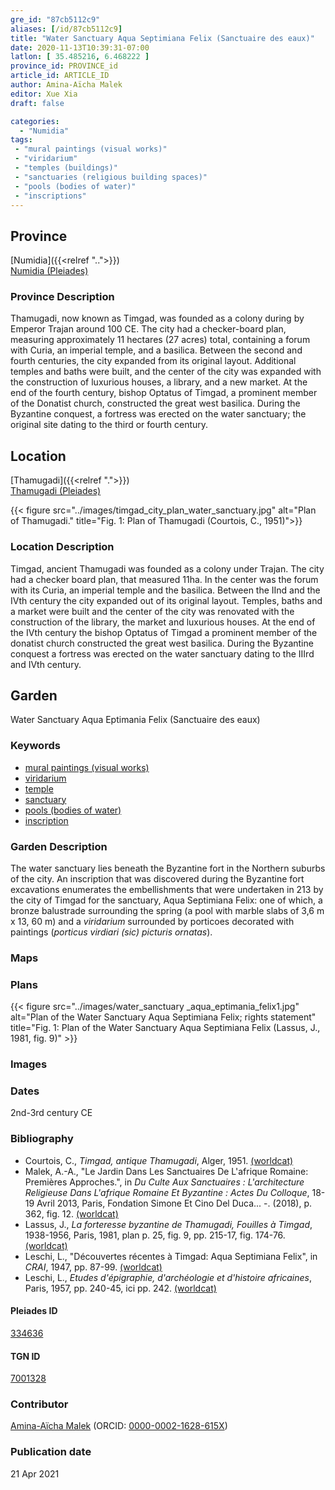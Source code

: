 ```yaml
---
gre_id: "87cb5112c9"
aliases: [/id/87cb5112c9]
title: "Water Sanctuary Aqua Septimiana Felix (Sanctuaire des eaux)"
date: 2020-11-13T10:39:31-07:00
latlon: [ 35.485216, 6.468222 ]
province_id: PROVINCE_id
article_id: ARTICLE_ID
author: Amina-Aïcha Malek
editor: Xue Xia
draft: false

categories:
  - "Numidia"
tags:
 - "mural paintings (visual works)"
 - "viridarium"
 - "temples (buildings)"
 - "sanctuaries (religious building spaces)"
 - "pools (bodies of water)"
 - "inscriptions"
---
```


## Province
[Numidia]({{<relref "..">}}) \
[Numidia (Pleiades)](https://pleiades.stoa.org/places/981539)

### Province Description

Thamugadi, now known as Timgad, was founded as a colony during by Emperor Trajan around 100 CE. The city had a checker-board plan, measuring approximately 11 hectares (27 acres) total, containing a forum with Curia, an imperial temple, and a basilica. Between the second and fourth centuries, the city expanded from its original layout. Additional temples and baths were built, and the center of the city was expanded with the construction of luxurious houses, a library, and a new market. At the end of the fourth century, bishop Optatus of Timgad, a prominent member of the Donatist church, constructed the great west basilica. During the Byzantine conquest, a fortress was erected on the water sanctuary; the original site dating to the third or fourth century.

## Location

[Thamugadi]({{<relref ".">}}) \
[Thamugadi (Pleiades)](https://pleiades.stoa.org/places/334636)

{{< figure src="../images/timgad_city_plan_water_sanctuary.jpg" alt="Plan of Thamugadi." title="Fig. 1: Plan of Thamugadi (Courtois, C., 1951)">}}

### Location Description

Timgad, ancient Thamugadi was founded as a colony under Trajan. The city had a checker board plan, that measured 11ha. In the center was the forum with its Curia, an imperial temple and the basilica. Between the IInd and the IVth century the city expanded out of its original layout. Temples, baths and a market were built and the center of the city was renovated with the construction of the library, the market and luxurious houses. At the end of the IVth century the bishop Optatus of Timgad a prominent member of the donatist church constructed the great west basilica. During the Byzantine conquest a fortress was erected on the water sanctuary dating to the IIIrd and IVth century.


<!-- LEAVE THIS BLANK FOR NOW -->

<!--## Sublocation-->

<!--
[AREA WITHIN LOCATION, LIKE “PALATINE HILL”](GEOREFERENCE LINK)
A sublocation is any area larger than an individual garden, but located within a location. I would always try to include a link to a controlled vocabulary here if possible. This ID may well be different from the Garden ID, e.g., Pompeii versus a Garden in one of the houses which has its own Pleiades ID.
-->

<!--### Sublocation Description-->

<!-- DESCRIPTION -->

## Garden
Water Sanctuary Aqua Eptimania Felix (Sanctuaire des eaux)

### Keywords
- [mural paintings (visual works)](http://vocab.getty.edu/page/aat/300033644)
- [viridarium](#)
- [temple](#)
- [sanctuary](#)
- [pools (bodies of water)](http://vocab.getty.edu/page/aat/300008692)
- [inscription](#)

### Garden Description
 The water sanctuary lies beneath the Byzantine fort in the Northern suburbs of the city. An inscription that was discovered during the Byzantine fort excavations enumerates the embellishments that were undertaken in 213 by the city of Timgad for the sanctuary, Aqua Septimiana Felix: one of which, a bronze balustrade surrounding the spring (a pool with marble slabs of 3,6 m x 13, 60 m) and a *viridarium* surrounded by porticoes decorated with paintings (*porticus virdiari (sic) picturis ornatas*).


### Maps

<!--
{{< figure src="IMG_URL" alt="ALT_TEXT" title="CAPTION" >}}
-->

### Plans
{{< figure src="../images/water_sanctuary _aqua_eptimania_felix1.jpg" alt="Plan of the Water Sanctuary Aqua Septimiana Felix; rights statement" title="Fig. 1: Plan of the Water Sanctuary Aqua Septimiana Felix (Lassus, J., 1981, fig. 9)" >}}

<!--
{{< figure src="IMG_URL" alt="ALT_TEXT" title="CAPTION" >}}
-->

### Images
<!--
{{< figure src="IMG_URL" alt="ALT_TEXT" title="CAPTION" >}}
-->

### Dates
2nd-3rd century CE

### Bibliography
* Courtois, C., *Timgad, antique Thamugadi*, Alger, 1951. [(worldcat)](http://www.worldcat.org/oclc/23396951)
* Malek, A.-A., "Le Jardin Dans Les Sanctuaires De L'afrique Romaine: Premières Approches.", in *Du Culte Aux Sanctuaires : L'architecture Religieuse Dans L'afrique Romaine Et Byzantine : Actes Du Colloque*, 18-19 Avril 2013, Paris, Fondation Simone Et Cino Del Duca... -. (2018), p. 362, fig. 12. [(worldcat)](http://www.worldcat.org/oclc/1201712466)
*  Lassus, J., *La forteresse byzantine de Thamugadi, Fouilles à Timgad*, 1938-1956, Paris, 1981, plan p. 25, fig. 9, pp. 215-17, fig. 174-76. [(worldcat)](http://www.worldcat.org/oclc/906459184)
*  Leschi, L., "Découvertes récentes à Timgad: Aqua Septimiana Felix", in *CRAI*, 1947, pp. 87-99. [(worldcat)](http://www.worldcat.org/oclc/4649794390)
*  Leschi, L., *Etudes d'épigraphie, d'archéologie et d'histoire africaines*, Paris, 1957, pp. 240-45, ici pp. 242. [(worldcat)](http://www.worldcat.org/oclc/78689255)



<!--#### Periodo ID-->

<!-- [PERIODO_ID](https://pleiades.stoa.org/places/PLEIADES_ID) -->

#### Pleiades ID

[334636](https://pleiades.stoa.org/places/334636)

#### TGN ID
[7001328](http://vocab.getty.edu/page/tgn/7001328)

### Contributor
[Amina-Aïcha Malek](link) (ORCID: [0000-0002-1628-615X](https://orcid.org/0000-0002-1628-615X))

### Publication date

21 Apr 2021

<!--### Related articles-->

<!-- Links to other related articles. Leave blank for now -->
